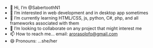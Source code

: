 - 👋 Hi, I’m @SabertoothN1
- 👀 I’m interested in web development and in desktop app sometimes
- 🌱 I’m currently learning HTML/CSS, js, python, C#, php, and all frameworks associated with them
- 💞️ I’m looking to collaborate on any project that might interest me
- 📫 How to reach me... email: arorasolofo@gmail.com
- 😄 Pronouns: ...she/her

<!---
SabertoothN1/SabertoothN1 is a ✨ special ✨ repository because its `README.md` (this file) appears on your GitHub profile.
You can click the Preview link to take a look at your changes.
--->
